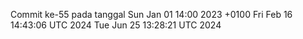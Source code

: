 Commit ke-55 pada tanggal Sun Jan 01 14:00 2023 +0100
Fri Feb 16 14:43:06 UTC 2024
Tue Jun 25 13:28:21 UTC 2024
